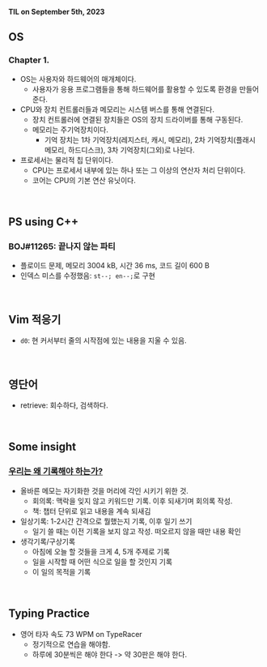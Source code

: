 **TIL on September 5th, 2023**

## OS
### Chapter 1.
* OS는 사용자와 하드웨어의 매개체이다.
  - 사용자가 응용 프로그램들을 통해 하드웨어를 활용할 수 있도록 환경을 만들어준다.
* CPU와 장치 컨트롤러들과 메모리는 시스템 버스를 통해 연결된다.
  - 장치 컨트롤러에 연결된 장치들은 OS의 장치 드라이버를 통해 구동된다.
  - 메모리는 주기억장치이다.
    + 기억 장치는 1차 기억장치(레지스터, 캐시, 메모리), 2차 기억장치(플래시 메모리, 하드디스크), 3차 기억장치(그외)로 나뉜다.
* 프로세서는 물리적 칩 단위이다.
  - CPU는 프로세서 내부에 있는 하나 또는 그 이상의 연산자 처리 단위이다.
  - 코어는 CPU의 기본 연산 유닛이다.

<br>

## PS using C++
### BOJ#11265: 끝나지 않는 파티
* 플로이드 문제, 메모리 3004 kB, 시간 36 ms, 코드 길이 600 B
* 인덱스 미스를 수정했음: `st--; en--;`로 구현

<br>

## Vim 적응기
* `d0`: 현 커서부터 줄의 시작점에 있는 내용을 지울 수 있음.

<br>

## 영단어
* retrieve: 회수하다, 검색하다.

<br>

## Some insight
### [우리는 왜 기록해야 하는가?](https://youtu.be/L7zWucx7TR8)
* 올바른 메모는 자기화한 것을 머리에 각인 시키기 위한 것.
  - 회의록: 맥락을 잊지 않고 키워드만 기록. 이후 되새기며 회의록 작성.
  - 책: 챕터 단위로 읽고 내용을 계속 되새김
* 일상기록: 1-2시간 간격으로 뭘했는지 기록, 이후 일기 쓰기
  - 일기 쓸 때는 이전 기록을 보지 않고 작성. 떠오르지 않을 때만 내용 확인
* 생각기록/구상기록
  - 아침에 오늘 할 것들을 크게 4, 5개 주제로 기록
  - 일을 시작할 때 어떤 식으로 일을 할 것인지 기록
  - 이 일의 목적을 기록

<br>

## Typing Practice
* 영어 타자 속도 73 WPM on TypeRacer
  - 정기적으로 연습을 해야함.
  - 하루에 30분씩은 해야 한다 -> 약 30판은 해야 한다.
